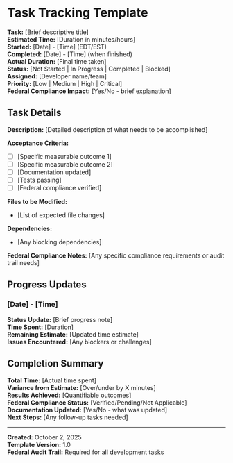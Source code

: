 # Task Tracking Template

**Task:** [Brief descriptive title]  
**Estimated Time:** [Duration in minutes/hours]  
**Started:** [Date] - [Time] (EDT/EST)  
**Completed:** [Date] - [Time] (when finished)  
**Actual Duration:** [Final time taken]  
**Status:** [Not Started | In Progress | Completed | Blocked]  
**Assigned:** [Developer name/team]  
**Priority:** [Low | Medium | High | Critical]  
**Federal Compliance Impact:** [Yes/No - brief explanation]  

## Task Details

**Description:**
[Detailed description of what needs to be accomplished]

**Acceptance Criteria:**
- [ ] [Specific measurable outcome 1]
- [ ] [Specific measurable outcome 2]
- [ ] [Documentation updated]
- [ ] [Tests passing]
- [ ] [Federal compliance verified]

**Files to be Modified:**
- [List of expected file changes]

**Dependencies:**
- [Any blocking dependencies]

**Federal Compliance Notes:**
[Any specific compliance requirements or audit trail needs]

## Progress Updates

### [Date] - [Time]
**Status Update:** [Brief progress note]  
**Time Spent:** [Duration]  
**Remaining Estimate:** [Updated time estimate]  
**Issues Encountered:** [Any blockers or challenges]

## Completion Summary

**Total Time:** [Actual time spent]  
**Variance from Estimate:** [Over/under by X minutes]  
**Results Achieved:** [Quantifiable outcomes]  
**Federal Compliance Status:** [Verified/Pending/Not Applicable]  
**Documentation Updated:** [Yes/No - what was updated]  
**Next Steps:** [Any follow-up tasks needed]

---

**Created:** October 2, 2025  
**Template Version:** 1.0  
**Federal Audit Trail:** Required for all development tasks